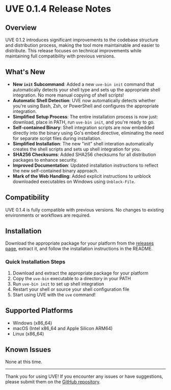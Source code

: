 # UVE 0.1.4 Release Notes

## Overview

UVE 0.1.2 introduces significant improvements to the codebase structure and distribution process, making the tool more maintainable and easier to distribute. This release focuses on technical improvements while maintaining full compatibility with previous versions.

## What's New

- **New `init` Subcommand**: Added a new `uve-bin init` command that automatically detects your shell type and sets up the appropriate shell integration. No more manual copying of shell scripts!
- **Automatic Shell Detection**: UVE now automatically detects whether you're using Bash, Zsh, or PowerShell and configures the appropriate integration.
- **Simplified Setup Process**: The entire installation process is now just: download, place in PATH, run `uve-bin init`, and you're ready to go.
- **Self-contained Binary**: Shell integration scripts are now embedded directly into the binary using Go's embed directive, eliminating the need for separate script files during installation.
- **Simplified Installation**: The new "init" shell interation automatically creates the shell scripts and sets up shell integration for you.
- **SHA256 Checksums**: Added SHA256 checksums for all distribution packages to enhance security.
- **Improved Documentation**: Updated installation instructions to reflect the new self-contained binary approach.
- **Mark of the Web Handling**: Added explicit instructions to unblock downloaded executables on Windows using `Unblock-File`.


## Compatibility

UVE 0.1.4 is fully compatible with previous versions. No changes to existing environments or workflows are required.

## Installation

Download the appropriate package for your platform from the [releases page](https://github.com/robert-mcdermott/uve/releases/tag/0.1.4), extract it, and follow the installation instructions in the README.

### Quick Installation Steps

1. Download and extract the appropriate package for your platform
2. Copy the `uve-bin` executable to a directory in your PATH
3. Run `uve-bin init` to set up shell integration
4. Restart your shell or source your shell configuration file
5. Start using UVE with the `uve` command!

## Supported Platforms

- Windows (x86_64)
- macOS (Intel x86_64 and Apple Silicon ARM64)
- Linux (x86_64)

## Known Issues

None at this time.

---

Thank you for using UVE! If you encounter any issues or have suggestions, please submit them on the [GitHub repository](https://github.com/robert-mcdermott/uve/issues). 
